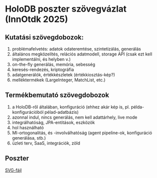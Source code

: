 # HoloDB poszter szövegvázlat (InnOtdk 2025)

## Kutatási szövegdobozok:

1. problémafelvetés: adatok odateremtése, szintetizálás, generálás
2. általános megközelítés, relációs adatmodell, storage API (csak ezt kell implementálni, és helyben v.)
3. on-the-fly generálás, memória, sebesség
4. keresés-rendezés, kriptográfia
5. adatgenerálók, értékkészletek (értékkiosztás-kép?)
6. melléktermékek (LargeInteger, MatchList, etc.)

## Termékbemutató szövegdobozok

1. a HoloDB-ről általában, konfiguráció (ehhez akár kép is, pl. példa-konfigurációból pélad-adatbázis)
2. azonnal indul, nincs generálás, nem kell adattárhely, live mode
3. integrálhatóság, JPA-entitások, eszközök
4. hol használható
5. MI-ortogonalitás, és -involválhatóság (agent pipeline-ok, konfiguráció generálása, stb.)
6. üzleti terv, SaaS, integrációk, zöld

## Poszter

[SVG-fájl](poster.svg)
